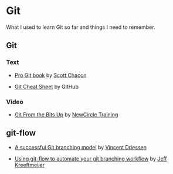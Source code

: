 # Git

What I used to learn Git so far and things I need to remember.

## Git

### Text

- [Pro Git book](https://git-scm.com/book/en/v2) by [Scott Chacon](http://scottchacon.com/)

- [Git Cheat Sheet](https://training.github.com/kit/downloads/github-git-cheat-sheet.pdf) by GitHub

### Video

- [Git From the Bits Up](https://www.youtube.com/watch?v=MYP56QJpDr4) by [NewCircle Training](https://www.youtube.com/user/MarakanaTechTV/about)

## git-flow

- [A successful Git branching model](http://nvie.com/posts/a-successful-git-branching-model/) by [Vincent Driessen](http://nvie.com/about/)

- [Using git-flow to automate your git branching workflow](http://jeffkreeftmeijer.com/2010/why-arent-you-using-git-flow/) by [Jeff Kreeftmeijer](http://jeffkreeftmeijer.com/)
